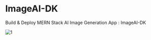 # ImageAI-DK
Build & Deploy MERN Stack AI Image Generation App : ImageAI-DK

![1](https://user-images.githubusercontent.com/88178092/217050728-84bb0d9a-9e32-421c-90d1-153fc1bb43d7.png)
